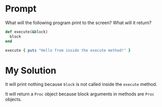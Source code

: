 # Prompt

What will the following program print to the screen? What will it return?

```ruby
def execute(&block)
  block
end

execute { puts "Hello from inside the execute method!" }
```

# My Solution

It will print nothing because `block` is not called inside the `execute` method.

It will return a `Proc` object because block arguments in methods are `Proc` objects.
